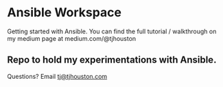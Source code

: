 # Ansible Workspace
Getting started with Ansible. You can find the full tutorial / walkthrough on my medium page at medium.com/@tjhouston
## Repo to hold my experimentations with Ansible. 
Questions? Email tj@tjhouston.com


